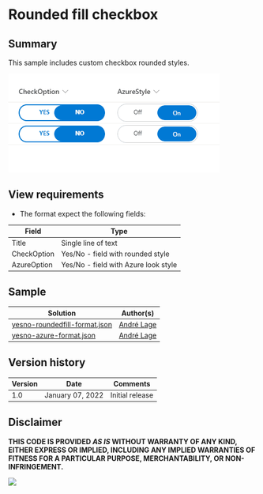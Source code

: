 # Rounded fill checkbox

## Summary
This sample includes custom checkbox rounded styles.

![Date update](./assets/CheckboxOptionsStyles.gif)

## View requirements
- The format expect the following fields:

Field |Type
--------|---------
Title | Single line of text 
CheckOption | Yes/No - field with rounded style
AzureOption | Yes/No - field with Azure look style


## Sample

Solution|Author(s)
--------|---------
[yesno-roundedfill-format.json](./yesno-roundedfill-format.json) | [André Lage](https://twitter.com/aaclage)
[yesno-azure-format.json](./yesno-azure-format.json) | [André Lage](https://twitter.com/aaclage)

## Version history

Version|Date|Comments
-------|----|--------
1.0|January 07, 2022|Initial release


## Disclaimer
**THIS CODE IS PROVIDED *AS IS* WITHOUT WARRANTY OF ANY KIND, EITHER EXPRESS OR IMPLIED, INCLUDING ANY IMPLIED WARRANTIES OF FITNESS FOR A PARTICULAR PURPOSE, MERCHANTABILITY, OR NON-INFRINGEMENT.**

<img src="https://pnptelemetry.azurewebsites.net/list-formatting/column-samples/yesno-roundedfill-format" />